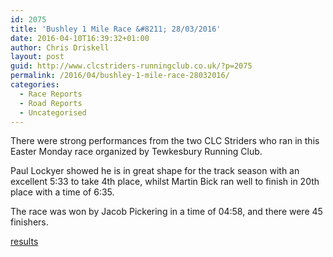 ```yaml
---
id: 2075
title: 'Bushley 1 Mile Race &#8211; 28/03/2016'
date: 2016-04-10T16:39:32+01:00
author: Chris Driskell
layout: post
guid: http://www.clcstriders-runningclub.co.uk/?p=2075
permalink: /2016/04/bushley-1-mile-race-28032016/
categories:
  - Race Reports
  - Road Reports
  - Uncategorised
---
```

There were strong performances from the two CLC Striders who ran in this Easter Monday race organized by Tewkesbury Running Club.

Paul Lockyer showed he is in great shape for the track season with an excellent 5:33 to take 4th place, whilst Martin Bick ran well to finish in 20th place with a time of 6:35.

The race was won by Jacob Pickering in a time of 04:58, and there were 45 finishers.

[results](http://media.wix.com/ugd/a64247_7ea1db6c136b40788631b0417d925ca0.pdf)

&nbsp;
